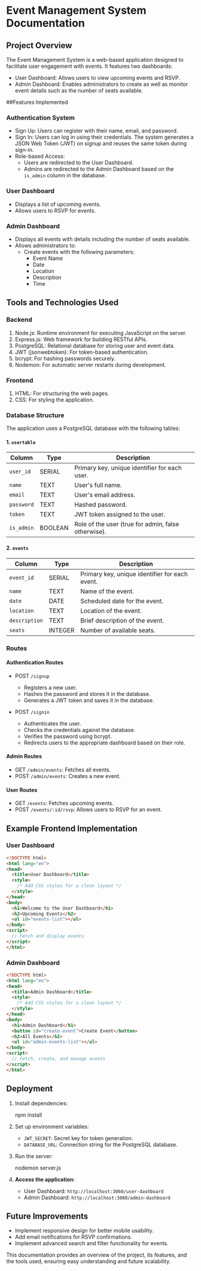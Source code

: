 
# Event Management System Documentation

## Project Overview
The Event Management System is a web-based application designed to facilitate user engagement with events. It features two dashboards:

- User Dashboard: Allows users to view upcoming events and RSVP.
- Admin Dashboard: Enables administrators to create as well as monitor event details such as the number of seats available.

##Features Implemented

### Authentication System
- Sign Up: Users can register with their name, email, and password.
- Sign In: Users can log in using their credentials. The system generates a JSON Web Token (JWT) on signup and reuses the same token during sign-in.
- Role-based Access:
  - Users are redirected to the User Dashboard.
  - Admins are redirected to the Admin Dashboard based on the `is_admin` column in the database.

### User Dashboard
- Displays a list of upcoming events.
- Allows users to RSVP for events.

### Admin Dashboard
- Displays all events with details including the number of seats available.
- Allows administrators to:
  - Create events with the following parameters:
    - Event Name
    - Date
    - Location
    - Description
    - Time

  

## Tools and Technologies Used

### Backend
1. Node.js: Runtime environment for executing JavaScript on the server.
2. Express.js: Web framework for building RESTful APIs.
3. PostgreSQL: Relational database for storing user and event data.
4. JWT (jsonwebtoken): For token-based authentication.
5. bcrypt: For hashing passwords securely.
6. Nodemon: For automatic server restarts during development.

### Frontend
1. HTML: For structuring the web pages.
2. CSS: For styling the application.

### Database Structure
The application uses a PostgreSQL database with the following tables:

#### 1. `usertable`
| Column      | Type    | Description                                   |
|-------------|---------|-----------------------------------------------|
| `user_id`   | SERIAL  | Primary key, unique identifier for each user. |
| `name`      | TEXT    | User's full name.                             |
| `email`     | TEXT    | User's email address.                         |
| `password`  | TEXT    | Hashed password.                              |
| `token`     | TEXT    | JWT token assigned to the user.               |
| `is_admin`  | BOOLEAN | Role of the user (true for admin, false otherwise). |

#### 2. `events`
| Column      | Type      | Description                                  |
|-------------|-----------|----------------------------------------------|
| `event_id`  | SERIAL    | Primary key, unique identifier for each event. |
| `name`      | TEXT      | Name of the event.                           |
| `date`      | DATE      | Scheduled date for the event.                |
| `location`  | TEXT      | Location of the event.                       |
| `description` | TEXT    | Brief description of the event.              |
| `seats`     | INTEGER   | Number of available seats.                   |

### Routes

#### Authentication Routes
- POST `/signup`
  - Registers a new user.
  - Hashes the password and stores it in the database.
  - Generates a JWT token and saves it in the database.

- POST `/signin`
  - Authenticates the user.
  - Checks the credentials against the database.
  - Verifies the password using bcrypt.
  - Redirects users to the appropriate dashboard based on their role.

#### Admin Routes
- GET `/admin/events`: Fetches all events.
- POST `/admin/events`: Creates a new event.


#### User Routes
- GET `/events`: Fetches upcoming events.
- POST `/events/:id/rsvp`: Allows users to RSVP for an event.

## Example Frontend Implementation

### User Dashboard
```html
<!DOCTYPE html>
<html lang="en">
<head>
  <title>User Dashboard</title>
  <style>
    /* Add CSS styles for a clean layout */
  </style>
</head>
<body>
  <h1>Welcome to the User Dashboard</h1>
  <h2>Upcoming Events</h2>
  <ul id="events-list"></ul>
</body>
<script>
  // Fetch and display events
</script>
</html>
```

### Admin Dashboard
```html
<!DOCTYPE html>
<html lang="en">
<head>
  <title>Admin Dashboard</title>
  <style>
    /* Add CSS styles for a clean layout */
  </style>
</head>
<body>
  <h1>Admin Dashboard</h1>
  <button id="create-event">Create Event</button>
  <h2>All Events</h2>
  <ul id="admin-events-list"></ul>
</body>
<script>
  // Fetch, create, and manage events
</script>
</html>
```

## Deployment

1. Install dependencies:

   npm install
   
2. Set up environment variables:
   - `JWT_SECRET`: Secret key for token generation.
   - `DATABASE_URL`: Connection string for the PostgreSQL database.

3. Run the server:

   nodemon server.js
   

4. **Access the application**:
   - User Dashboard: `http://localhost:3060/user-dashboard`
   - Admin Dashboard: `http://localhost:3060/admin-dashboard`

## Future Improvements
- Implement responsive design for better mobile usability.
- Add email notifications for RSVP confirmations.
- Implement advanced search and filter functionality for events.

This documentation provides an overview of the project, its features, and the tools used, ensuring easy understanding and future scalability.




